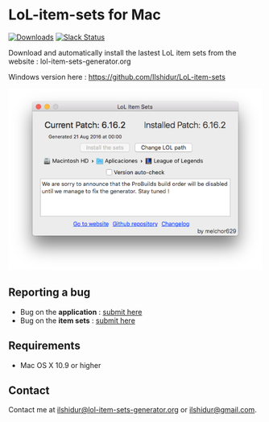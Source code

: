 # LoL-item-sets for Mac

[![Downloads](https://img.shields.io/github/downloads/Ilshidur/LoL-item-sets-Mac/total.svg)](https://github.com/Ilshidur/LoL-item-sets-Mac/releases) [![Slack Status](https://slack.lol-item-sets-generator.org/badge.svg)](https://slack.lol-item-sets-generator.org/)

Download and automatically install the lastest LoL item sets from the website : lol-item-sets-generator.org

Windows version here : https://github.com/Ilshidur/LoL-item-sets

![preview](preview.png)

## Reporting a bug

* Bug on the **application** : [submit here](https://github.com/Ilshidur/LoL-item-sets-Mac/issues/new)
* Bug on the **item sets** : [submit here](https://github.com/Ilshidur/lol-item-sets-builder/issues/new)

## Requirements

 - Mac OS X 10.9 or higher

## Contact

Contact me at [ilshidur@lol-item-sets-generator.org](mailto:ilshidur@lol-item-sets-generator.org) or [ilshidur@gmail.com](mailto:ilshidur@gmail.com).
